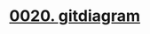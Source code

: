# [0020. gitdiagram](https://github.com/Tdahuyou/TNotes.git-notes/tree/main/notes/0020.%20gitdiagram)
